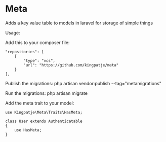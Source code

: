 # Meta
Adds a key value table to models in laravel for storage of simple things

Usage:

Add this to your composer file:

    "repositories": [
        {
            "type": "vcs",
            "url": "https://github.com/kingpatje/meta"
        }
    ],
    
Publish the migrations:
    php artisan vendor:publish --tag="metamigrations"
    
Run the migrations:
    php artisan migrate
    
Add the meta trait to your model:

    use Kingpatje\Meta\Traits\HasMeta;

    class User extends Authenticatable
    {
        use HasMeta;
    }
   
 
